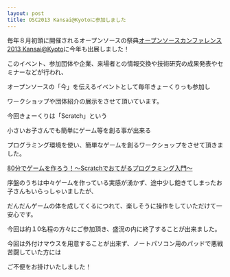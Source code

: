 ```yaml
---
layout: post
title: OSC2013 Kansai@Kyotoに参加しました
---
```


毎年８月初頭に開催されるオープンソースの祭典[オープンソースカンファレンス2013 Kansai@Kyoto](http://www.ospn.jp/osc2013-kyoto/)に今年も出展しました！

このイベント、参加団体や企業、来場者との情報交換や技術研究の成果発表やセミナーなどが行われ、

オープンソースの「今」を伝えるイベントとして毎年きょーくりっも参加し

ワークショップや団体紹介の展示をさせて頂いています。

今回きょーくりは「Scratch」という

小さいお子さんでも簡単にゲーム等を創る事が出来る

プログラミング環境を使い、簡単なゲームを創るワークショップをさせて頂きました。

[80分でゲームを作ろう！～Scratchでおてがるプログラミング入門～](https://www.ospn.jp/osc2013-kyoto/modules/eguide/event.php?eid=11)

序盤のうちは中々ゲームを作っている実感が湧かず、途中少し飽きてしまったお子さんもいらっしゃいましたが、

だんだんゲームの体を成してくるにつれて、楽しそうに操作をしていただけて一安心です。

今回は約１0名程の方々にご参加頂き、盛況の内に終了することが出来ました。


今回は外付けマウスを用意することが出来ず、ノートパソコン用のパッドで悪戦苦闘していた方には

ご不便をお掛けいたしました！

